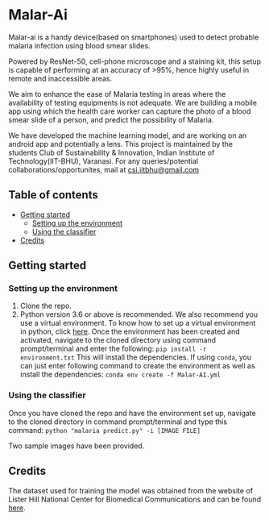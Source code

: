 # Malar-Ai
Malar-ai is a handy device(based on smartphones) used to detect probable malaria infection using blood smear slides. 

Powered by ResNet-50, cell-phone microscope and a staining kit, this setup is capable of performing at an accuracy of >95%, hence highly useful in remote and inaccessible areas. 

We aim to enhance the ease of Malaria testing in areas where the availability of testing equipments is not adequate. We are building a mobile app using which the health care worker can capture the photo of a blood smear slide of a person, and predict the possibility of Malaria. 

We have developed the machine learning model, and are working on an android app and potentially a lens. This project is maintained by the students Club of Sustainability & Innovation, Indian Institute of Technology(IIT-BHU), Varanasi. For any queries/potential collaborations/opportunites, mail at csi.iitbhu@gmail.com  

## Table of contents

- [Getting started](#getting-started)
	- [Setting up the environment](#setting-up-the-environment)
	- [Using the classifier](#using-the-classifier)
- [Credits](#credits)


## Getting started
### Setting up the environment
1. Clone the repo. 
2. Python version 3.6 or above is recommended. We also recommend you use a virtual environment. To know how to set up a virtual environment in python, click [here](https://youtu.be/N5vscPTWKOk). Once the environment has been created and activated, navigate to the cloned directory using command prompt/terminal and enter the following:
```pip install -r environment.txt```
This will install the dependencies.
If using ```conda```, you can just enter following command to create the environment as well as install the dependencies:
```conda env create -f Malar-AI.yml```

### Using the classifier

Once you have cloned the repo and have the environment set up, navigate to the cloned directory in command prompt/terminal and type this command:
```python "malaria predict.py" -i [IMAGE FILE]```

Two sample images have been provided.

## Credits
The dataset used for training the model was obtained from the website of Lister Hill National Center for Biomedical Communications and can be found [here](https://lhncbc.nlm.nih.gov/publication/pub9932). 
